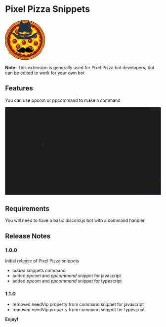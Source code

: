 # Pixel Pizza Snippets

![Pixel Pizza Logo](images/logo.png)

**Note:** This extension is generally used for Pixel Pizza bot developers, but can be edited to work for your own bot

## Features

You can use ppcom or ppcommand to make a command

![ppcom animation](images/ppcom.gif)

## Requirements

You will need to have a basic discord.js bot with a command handler

## Release Notes

### 1.0.0

Initial release of Pixel Pizza snippets 
* added snippets command
* added _ppcom_ and _ppcommand_ snippet for javascript
* added _ppcom_ and _ppcommand_ snippet for typescript

### 1.1.0

* removed needVip property from command snippet for javascript
* removed needVip property from command snippet for typescript

**Enjoy!**
